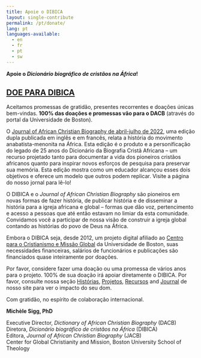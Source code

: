 ```yaml
---
title: Apoie o DIBICA
layout: single-contribute
permalink: /pt/donate/
lang: pt
languages-available:                         
  - en
  - fr
  - pt
  - sw
---
```



**Apoie o *Dicionário biográfico de cristãos na África*!**

## [DOE PARA DIBICA](https://trusted.bu.edu/s/1759/2-bu/giving/interior.aspx?sid=1759&gid=2&pgid=1333&cid=2638&dids=1104&bledit=1&appealcode=WEBSTH)

Aceitamos promessas de gratidão, presentes recorrentes e doações únicas bem-vindas. **100% das doações e promessas vão para o DACB** (através do portal da Universidade de Boston).

O [Journal of African Christian Biography de abril-julho de 2022](/resources/journal/7--2-3/7--2-3-JACB-ap-jul2022-ejournal.pdf), uma edição dupla publicada em inglês e em francês, relata a história do movimento anabatista-menonita na África. Esta edição é o produto e a personificação do legado de 25 anos do Dicionário da Biografia Cristã Africana – um recurso projetado tanto para documentar a vida dos pioneiros cristãos africanos quanto para inspirar novos esforços de pesquisa para preservar sua memória. Esta edição mostra como um educador alcançou esses dois objetivos e oferece um modelo que outros podem replicar. Visite a página do nosso jornal para lê-lo!

O DIBICA e o *Journal of African Christian Biography* são pioneiros em novas formas de fazer história, de publicar história e de disseminar a história para a igreja africana e global – formas que dão voz, pertencimento e acesso a pessoas que até então estavam no limiar da esta comunidade. Convidamos você a participar de nossa visão de construir a igreja global contando as histórias do povo de Deus na África.

Embora o DIBICA seja, desde 2012, um projeto digital afiliado ao [Centro para o Cristianismo e Missão Global](https://www.bu.edu/cgcm/) da Universidade de Boston, suas necessidades financeiras, salários de funcionários e publicações são financiados quase inteiramente por doações.

Por favor, considere fazer uma doação ou uma promessa de vários anos para o projeto. 100% de sua doação irá apoiar diretamente o DIBICA. Por favor, consulte nossa seção [Histórias](/sort/stories/latest-sort/), [Projetos](/projects/), [Recursos](/resources/) and [Journal](/journal/) de nosso site para ver o impacto do seu dom.

Com gratidão, no espírito de colaboração internacional.

**Michèle Sigg, PhD**

Executive Director, *Dictionary of African Christian Biography* (DACB)  
Diretora, *Dicionário biográfico de cristãos na África* (DIBICA)   
Editora, *Journal of African Christian Biography* (JACB)  
Center for Global Christianity and Mission, Boston University School of Theology  
